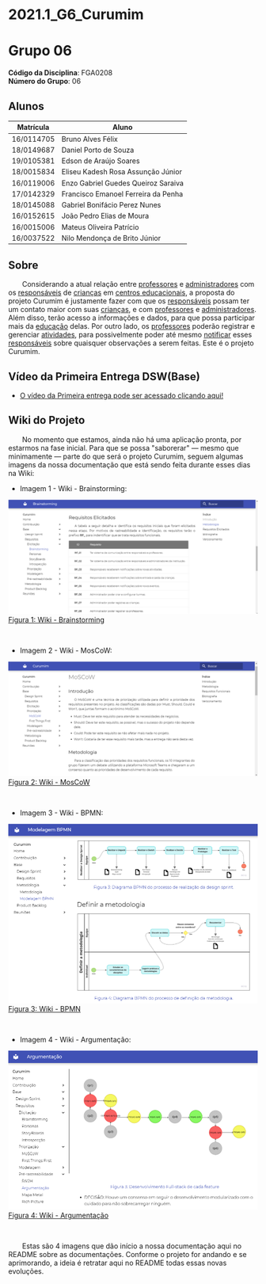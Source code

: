 # 2021.1_G6_Curumim
<!-- # RepositorioTemplate
Esse repositório é para ser utilizado pelos grupos como um template inicial, da home page do Projeto.
Demais diretrizes sobre a organização da wiki constam no Moodle Aprender 3.

**!! Atenção: Renomeie o seu repositório para (Ano.Semestre)_(Grupo)_(NomeDoProjeto)*. !!** 

**!! *Não coloque os nomes dos alunos no título do repositório*. !!**

**!! *Exemplo de título correto: 2021.1_G1_ProjetoPandora*. !!** 
 
 (Apague essa seção) -->

# <!-- Nome do Projeto --> Grupo 06

**Código da Disciplina**: FGA0208<br>
**Número do Grupo**: 06<br>

## Alunos
|Matrícula | Aluno |
| -- | -- |
| 16/0114705  | Bruno Alves Félix |
| 18/0149687  | Daniel Porto de Souza |
| 19/0105381  | Edson de Araújo Soares |
| 18/0015834  | Eliseu Kadesh Rosa Assunção Júnior |
| 16/0119006  | Enzo Gabriel Guedes Queiroz Saraiva |
| 17/0142329  | Francisco Emanoel Ferreira da Penha |
| 18/0145088  | Gabriel Bonifácio Perez Nunes |
| 16/0152615  | João Pedro Elias de Moura |
| 16/0015006  | Mateus Oliveira Patrício |
| 16/0037522  | Nilo Mendonça de Brito Júnior |

## Sobre  
&emsp;&emsp;Considerando a atual relação entre [professores](./docs/base/requisitos/modelagem/lexicos/#lexico-professor) e [administradores](./docs/base/requisitos/modelagem/lexicos/#lexico-administrador) com os [responsáveis](./docs/base/requisitos/modelagem/lexicos/#lexico-responsavel) de [crianças](./docs/base/requisitos/modelagem/lexicos/#lexico-crianca) em [centros educacionais](./docs/base/requisitos/modelagem/lexicos/#lexico-centro-educacional), a proposta do projeto Curumim é justamente fazer com que os [responsáveis](./docs/base/requisitos/modelagem/lexicos/#lexico-responsavel) possam ter um contato maior com suas [crianças](./docs/base/requisitos/modelagem/lexicos/#lexico-crianca), e com [professores](./docs/base/requisitos/modelagem/lexicos/#lexico-professor) e [administradores](./docs/base/requisitos/modelagem/lexicos/#lexico-administrador). Além disso, terão acesso a informações e dados, para que possa participar mais da [educação](./docs/base/requisitos/modelagem/lexicos/#lexico-educacao) delas. Por outro lado, os [professores](./docs/base/requisitos/modelagem/lexicos/#lexico-professor) poderão registrar e gerenciar [atividades](./docs/base/requisitos/modelagem/lexicos/#lexico-atividade), para possivelmente poder até mesmo [notificar](./docs/base/requisitos/modelagem/lexicos/#lexico-notificar) esses [responsáveis](./docs/base/requisitos/modelagem/lexicos/#lexico-responsavel) sobre quaisquer observações a serem feitas. Este é o projeto Curumim. 

## Vídeo da Primeira Entrega DSW(Base)

- [O vídeo da Primeira entrega pode ser acessado clicando aqui!](https://www.youtube.com/embed/sEOklsIoxgY)

<!-- ## Screenshots Primeira Entrega <<FOCO: DSW(Base)>>
Adicione 2 ou mais screenshots do projeto em termos de artefatos da Primeira Entrega.
--->

## Wiki do Projeto
&emsp;&emsp;No momento que estamos, ainda não há uma aplicação pronta, por estarmos na fase inicial. Para que se possa "saborerar" — mesmo que minimamente — parte do que será o projeto Curumim, seguem algumas imagens da nossa documentação que está sendo feita durante esses dias na Wiki:

- Imagem 1 - Wiki - Brainstorming:

![Wiki](docs/assets/imagens/sobre/wiki-imagem1.png)
<br>
[Figura 1: Wiki - Brainstorming](docs/assets/imagens/sobre/wiki-imagem1.png)

<br>

- Imagem 2 - Wiki - MosCoW:

![Wiki](docs/assets/imagens/sobre/wiki-imagem2.png)
<br>
[Figura 2: Wiki - MosCoW](docs/assets/imagens/sobre/wiki-imagem2.png)

<br>

- Imagem 3 - Wiki - BPMN:

![Wiki](docs/assets/imagens/sobre/wiki-imagem3.png)
<br>
[Figura 3: Wiki - BPMN](docs/assets/imagens/sobre/wiki-imagem3.png)

<br>

- Imagem 4 - Wiki - Argumentação:

![Wiki](docs/assets/imagens/sobre/wiki-imagem4.png)<br>
[Figura 4: Wiki - Argumentação](docs/assets/imagens/sobre/wiki-imagem4.png)

<br>

&emsp;&emsp;Estas são 4 imagens que dão início a nossa documentação aqui no README sobre as documentações. Conforme o projeto for andando e se aprimorando, a ideia é retratar aqui no README todas essas novas evoluções.

<!--
## Vídeo(s) Primeira Entrega <<FOCO: DSW(Base)>>
Adicione o(s)s vídeo(s) da Primeira Entrega. -->

<!--
## Screenshots Segunda Entrega <<FOCO: DSW(Modelagem)>>
Adicione 2 ou mais screenshots do projeto em termos de artefatos da Segunda Entrega.

## Vídeo(s) Segunda Entrega <<FOCO: DSW(Modelagem)>>
Adicione o(s)s vídeo(s) da Segunda Entrega.

## Screenshots Terceira Entrega <<FOCO: DSW(Padrões de Projeto)>>
Adicione 2 ou mais screenshots do projeto em termos de artefatos da Terceira Entrega.

## Vídeo(s) Terceira Entrega <<FOCO: DSW(Padrões de Projeto)>>
Adicione o(s)s vídeo(s) da Terceira Entrega.

## Screenshots Quarta Entrega (FINAL) <<FOCOS: Arquitetura & Reutilização de Software & PROJETO FINAL>>
Adicione 2 ou mais screenshots do projeto em termos de interface e/ou funcionamento.

## Vídeo(s) Quarta Entrega (FINAL) <<FOCOS: Arquitetura & Reutilização de Software & PROJETO FINAL>>
Adicione o(s)s vídeo(s) da Entrega Final.

## Descritivo dos Principais Aspectos Técnicos 
**Principal(is) Metodologia(s) Adotada(s)**: xxxxxx<br>
**Principais Linguagens Utilizadas e/ou Pretendidas**: xxxxxx<br>
**Principais Tecnologias Utilizadas e/ou Pretendidas**: xxxxxx<br>
**Principal(is) Estilo(s) Arquitetural(is) Adotado(s)**: xxxxxx<br>

## O Projeto está rodando?
( ) SIM
( ) NÃO
Se SIM, insira um manual (ou um script) para auxiliar ainda mais os interessados em consultar o projeto.

## Informações Complementares 
Quaisquer outras informações sobre seu projeto podem ser descritas nessa seção. -->
